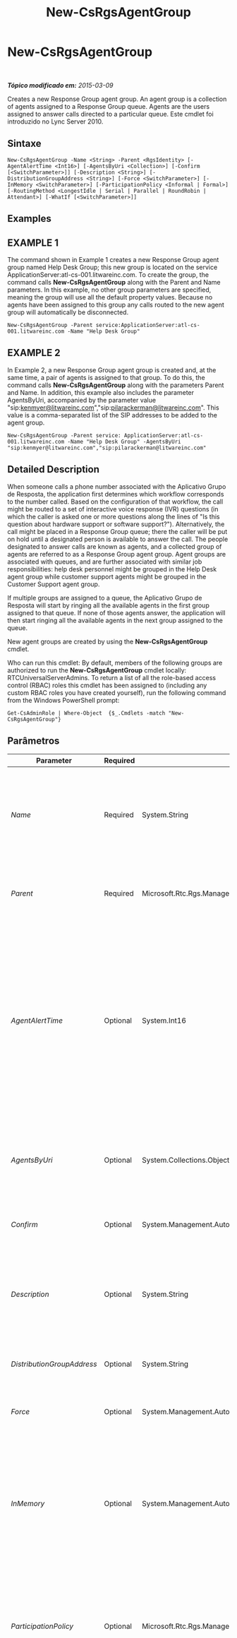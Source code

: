 ﻿---
title: New-CsRgsAgentGroup
TOCTitle: New-CsRgsAgentGroup
ms:assetid: faaf46f9-1063-4d64-a36f-872e657cd869
ms:mtpsurl: https://technet.microsoft.com/pt-br/library/Gg413065(v=OCS.15)
ms:contentKeyID: 49308678
ms.date: 05/19/2016
mtps_version: v=OCS.15
ms.translationtype: HT
---

# New-CsRgsAgentGroup

 

_**Tópico modificado em:** 2015-03-09_

Creates a new Response Group agent group. An agent group is a collection of agents assigned to a Response Group queue. Agents are the users assigned to answer calls directed to a particular queue. Este cmdlet foi introduzido no Lync Server 2010.

## Sintaxe

    New-CsRgsAgentGroup -Name <String> -Parent <RgsIdentity> [-AgentAlertTime <Int16>] [-AgentsByUri <Collection>] [-Confirm [<SwitchParameter>]] [-Description <String>] [-DistributionGroupAddress <String>] [-Force <SwitchParameter>] [-InMemory <SwitchParameter>] [-ParticipationPolicy <Informal | Formal>] [-RoutingMethod <LongestIdle | Serial | Parallel | RoundRobin | Attendant>] [-WhatIf [<SwitchParameter>]]

## Examples

## EXAMPLE 1

The command shown in Example 1 creates a new Response Group agent group named Help Desk Group; this new group is located on the service ApplicationServer:atl-cs-001.litwareinc.com. To create the group, the command calls **New-CsRgsAgentGroup** along with the Parent and Name parameters. In this example, no other group parameters are specified, meaning the group will use all the default property values. Because no agents have been assigned to this group any calls routed to the new agent group will automatically be disconnected.

    New-CsRgsAgentGroup -Parent service:ApplicationServer:atl-cs-001.litwareinc.com -Name "Help Desk Group"

## EXAMPLE 2

In Example 2, a new Response Group agent group is created and, at the same time, a pair of agents is assigned to that group. To do this, the command calls **New-CsRgsAgentGroup** along with the parameters Parent and Name. In addition, this example also includes the parameter AgentsByUri, accompanied by the parameter value "sip:kenmyer@litwareinc.com","sip:pilarackerman@litwareinc.com". This value is a comma-separated list of the SIP addresses to be added to the agent group.

    New-CsRgsAgentGroup -Parent service: ApplicationServer:atl-cs-001.litwareinc.com -Name "Help Desk Group" -AgentsByUri "sip:kenmyer@litwareinc.com","sip:pilarackerman@litwareinc.com"

## Detailed Description

When someone calls a phone number associated with the Aplicativo Grupo de Resposta, the application first determines which workflow corresponds to the number called. Based on the configuration of that workflow, the call might be routed to a set of interactive voice response (IVR) questions (in which the caller is asked one or more questions along the lines of "Is this question about hardware support or software support?"). Alternatively, the call might be placed in a Response Group queue; there the caller will be put on hold until a designated person is available to answer the call. The people designated to answer calls are known as agents, and a collected group of agents are referred to as a Response Group agent group. Agent groups are associated with queues, and are further associated with similar job responsibilities: help desk personnel might be grouped in the Help Desk agent group while customer support agents might be grouped in the Customer Support agent group.

If multiple groups are assigned to a queue, the Aplicativo Grupo de Resposta will start by ringing all the available agents in the first group assigned to that queue. If none of those agents answer, the application will then start ringing all the available agents in the next group assigned to the queue.

New agent groups are created by using the **New-CsRgsAgentGroup** cmdlet.

Who can run this cmdlet: By default, members of the following groups are authorized to run the **New-CsRgsAgentGroup** cmdlet locally: RTCUniversalServerAdmins. To return a list of all the role-based access control (RBAC) roles this cmdlet has been assigned to (including any custom RBAC roles you have created yourself), run the following command from the Windows PowerShell prompt:

    Get-CsAdminRole | Where-Object  {$_.Cmdlets -match "New-CsRgsAgentGroup"}

## Parâmetros


<table>
<colgroup>
<col style="width: 25%" />
<col style="width: 25%" />
<col style="width: 25%" />
<col style="width: 25%" />
</colgroup>
<thead>
<tr class="header">
<th>Parameter</th>
<th>Required</th>
<th>Type</th>
<th>Description</th>
</tr>
</thead>
<tbody>
<tr class="odd">
<td><p><em>Name</em></p></td>
<td><p>Required</p></td>
<td><p>System.String</p></td>
<td><p>Unique name to be assigned to the agent group. The combination of the Parent property and the Name property enables you to uniquely identify agent groups without having to refer to the group’s globally unique identifier (GUID).</p></td>
</tr>
<tr class="even">
<td><p><em>Parent</em></p></td>
<td><p>Required</p></td>
<td><p>Microsoft.Rtc.Rgs.Management.RgsIdentity</p></td>
<td><p>Service where the new agent group will be hosted. For example: -Parent &quot;service:ApplicationServer:atl-cs-001.litwareinc.com&quot;.</p></td>
</tr>
<tr class="odd">
<td><p><em>AgentAlertTime</em></p></td>
<td><p>Optional</p></td>
<td><p>System.Int16</p></td>
<td><p>Represents the amount of time (in seconds) that a call can remain unanswered before it is automatically routed to the next agent. The AgentAlertTime can be set to any integer value between 10 and 600 seconds (10 minutes), inclusive. The default value is 20 seconds. <strong>Note:</strong> The Agent alert time setting cannot exceed 180 seconds. If it exceeds 180 seconds, the client application will reject the call due to the SIP transaction timer reaching its maximum wait time. To avoid this, set the Alert Time value to less than 180 seconds.</p></td>
</tr>
<tr class="even">
<td><p><em>AgentsByUri</em></p></td>
<td><p>Optional</p></td>
<td><p>System.Collections.ObjectModel.Collection</p></td>
<td><p>Enables you to individually add agents to an agent group. New agents are identified using their SIP addresses.</p>
<p>Note that you can only select users who have been enabled for Enterprise Voice.</p></td>
</tr>
<tr class="odd">
<td><p><em>Confirm</em></p></td>
<td><p>Optional</p></td>
<td><p>System.Management.Automation.SwitchParameter</p></td>
<td><p>Prompts you for confirmation before executing the command.</p></td>
</tr>
<tr class="even">
<td><p><em>Description</em></p></td>
<td><p>Optional</p></td>
<td><p>System.String</p></td>
<td><p>Enables administrators to provide additional, explanatory information about the agent group. For example, the Description might contain information about who to contact if the group does not receive the expected phone calls.</p></td>
</tr>
<tr class="odd">
<td><p><em>DistributionGroupAddress</em></p></td>
<td><p>Optional</p></td>
<td><p>System.String</p></td>
<td><p>Enables you to add all the members of a distribution group to an agent group.</p></td>
</tr>
<tr class="even">
<td><p><em>Force</em></p></td>
<td><p>Optional</p></td>
<td><p>System.Management.Automation.SwitchParameter</p></td>
<td><p>Suppresses the display of any non-fatal error message that might occur when running the command.</p></td>
</tr>
<tr class="odd">
<td><p><em>InMemory</em></p></td>
<td><p>Optional</p></td>
<td><p>System.Management.Automation.SwitchParameter</p></td>
<td><p>Cria uma referência de objeto, sem na verdade executar o objeto como uma alteração permanente. Se a saída deste cmdlet for atribuída, chamando-o com este parâmetro a uma variável, você poderá realizar alterações às propriedades da referência do objeto e executar estas alterações, chamando-se o cmdlet coincidente Set- deste cmdlet.</p></td>
</tr>
<tr class="even">
<td><p><em>ParticipationPolicy</em></p></td>
<td><p>Optional</p></td>
<td><p>Microsoft.Rtc.Rgs.Management.WritableSettings.ParticipationPolicy</p></td>
<td><p>Indicates whether or not agents are required to formally sign on to the system in order to receive phone calls intended for the group. If ParticipationPolicy is set to Informal (the default value) sign-in is not required. If ParticipationPolicy is set to Formal then sign-in is required.</p></td>
</tr>
<tr class="odd">
<td><p><em>RoutingMethod</em></p></td>
<td><p>Optional</p></td>
<td><p>Microsoft.Rtc.Rgs.Management.WritableSettings.RoutingMethod</p></td>
<td><p>Specifies the method used to route new calls to agents. The RoutingMethod must be set to one of the following values:</p>
<p>LongestIdle – Calls are routed to the agent who has been idle (that is, not involved in a Lync activity) for the longest period of time.</p>
<p>RoundRobin – Calls are routed to the next agent on the list.</p>
<p>Serial – Calls are always routed to the first agent on the list, and are only routed to other agents if this person is not available or does not answer within the allotted time.</p>
<p>Parallel – Calls are routed to all agents at the same time, except for agents whose presence status indicates that they are in a call or otherwise unavailable.</p>
<p>Attendant – Calls are routed to all agents at the same time, even if the agent’s presence status indicates that he or she is in a call or otherwise unavailable. The only exception occurs when an agent has set his or her presence to Do Not Disturb.</p>
<p>The default routing method is Parallel.</p></td>
</tr>
<tr class="even">
<td><p><em>WhatIf</em></p></td>
<td><p>Optional</p></td>
<td><p>System.Management.Automation.SwitchParameter</p></td>
<td><p>Describes what would happen if you executed the command without actually executing the command.</p></td>
</tr>
</tbody>
</table>


## Input Types

None. **New-CsRgsAgentGroup** does not accept pipelined input.

## Return Types

**New-CsRgsAgentGroup** creates new instances of the Microsoft.Rtc.Rgs.Management.WritableSettings.AgentGroup object.

## Consulte Também

#### Outros Recursos

[Get-CsRgsAgentGroup](get-csrgsagentgroup.md)  
[Remove-CsRgsAgentGroup](remove-csrgsagentgroup.md)  
[Set-CsRgsAgentGroup](set-csrgsagentgroup.md)

